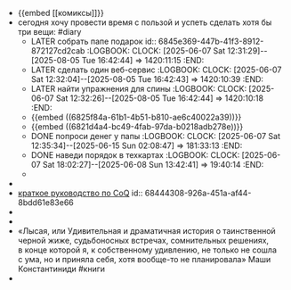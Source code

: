 - {{embed [[комиксы]]}}
- сегодня хочу провести время с пользой и успеть сделать хотя бы три вещи: #diary
	- LATER собрать папе подарок
	  id:: 6845e369-447b-41f3-8912-872127cd2cab
	  :LOGBOOK:
	  CLOCK: [2025-06-07 Sat 12:31:29]--[2025-08-05 Tue 16:42:44] =>  1420:11:15
	  :END:
	- LATER сделать один веб-сервис
	  :LOGBOOK:
	  CLOCK: [2025-06-07 Sat 12:32:04]--[2025-08-05 Tue 16:42:43] =>  1420:10:39
	  :END:
	- LATER найти упражнения для спины
	  :LOGBOOK:
	  CLOCK: [2025-06-07 Sat 12:32:26]--[2025-08-05 Tue 16:42:44] =>  1420:10:18
	  :END:
	- {{embed ((6825f84a-61b1-4b51-b810-ae6c40022a39))}}
	- {{embed ((6821d4a4-bc49-4fab-97da-b0218adb278e))}}
	- DONE попроси денег у папы
	  :LOGBOOK:
	  CLOCK: [2025-06-07 Sat 12:35:34]--[2025-06-15 Sun 02:08:47] =>  181:33:13
	  :END:
	- DONE наведи порядок в техкартах
	  :LOGBOOK:
	  CLOCK: [2025-06-07 Sat 18:02:27]--[2025-06-08 Sun 13:42:41] =>  19:40:14
	  :END:
	-
-
- [краткое руководство по CoQ](https://dtf.ru/games/2317167-caves-of-qud-samyi-druzhelyubnyi-rogalik)
  id:: 68444308-926a-451a-af44-8bdd61e83e66
-
-
- «Лысая, или Удивительная и драматичная история о таинственной черной жиже, судьбоносных встречах, сомнительных решениях, в конце которой я, к собственному удивлению, не только не сошла с ума, но и приняла себя, хотя вообще-то не планировала» Маши Константиниди #книги
-